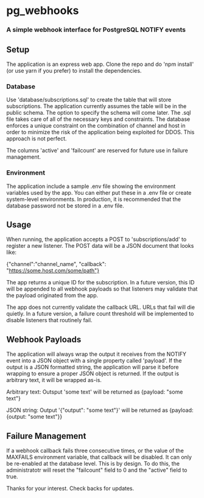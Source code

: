 # pg_webhooks #

### A simple webhook interface for PostgreSQL NOTIFY events ###

## Setup ##

The application is an express web app. Clone the repo and do 'npm install' (or use yarn if you prefer) to install the dependencies.

### Database ###

Use 'database/subscriptions.sql' to create the table that will store subscriptions. The application currently assumes the table will be in the public schema. The option to specify the schema will come later. The .sql file takes care of all of the necessary keys and constraints. The database enforces a unique constraint on the combination of channel and host in order to minimize the risk of the application being exploited for DDOS. This approach is not perfect.

The columns 'active' and 'failcount' are reserved for future use in failure management.

### Environment ###

The application include a sample .env file showing the environment variables used by the app. You can either put these in a .env file or create system-level environments. In production, it is recommended that the database password not be stored in a .env file.

## Usage ##

When running, the application accepts a POST to 'subscriptions/add' to register a new listener. The POST data will be a JSON document that looks like:

{"channel":"channel_name", "callback": "https://some.host.com/some/path"}

The app returns a unique ID for the subscription. In a future version, this ID will be appended to all webhook payloads so that listeners may validate that the payload originated from the app.

The app does not currently validate the callback URL. URLs that fail will die quietly. In a future version, a failure count threshold will be implemented to disable listeners that routinely fail.

## Webhook Payloads ##

The application will always wrap the output it receives from the NOTIFY event into a JSON object with a single property called 'payload'. If the output is a JSON formatted string, the application will parse it before wrapping to ensure a proper JSON object is returned. If the output is arbitrary text, it will be wrapped as-is.

Arbitrary text: Outsput 'some text' will be returned as {payload: "some text"}

JSON string: Output '{"output": "some text"}' will be returned as {payload: {output: "some text"}}

## Failure Management ##

If a webhook callback fails three consecutive times, or the value of the MAXFAILS environment variable, that callback will be disabled. It can only be re-enabled at the database level. This is by design. To do this, the administratotr will reset the "failcount" field to 0 and the "active" field to true.



Thanks for your interest. Check backs for updates.